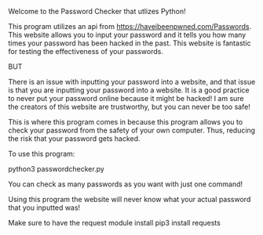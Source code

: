 Welcome to the Password Checker that utlizes Python!

This program utilizes an api from https://haveibeenpwned.com/Passwords. This website allows you to input your password and it tells you how many times your password has been hacked in the past. This website is fantastic for testing the effectiveness of your passwords.

BUT

There is an issue with inputting your password into a website, and that issue is that you are inputting your password into a website. It is a good practice to never put your password online because it might be hacked! I am sure the creators of this website are trustworthy, but you can never be too safe!

This is where this program comes in because this program allows you to check your password from the safety of your own computer. Thus, reducing the risk that your password gets hacked. 

To use this program:

python3 passwordchecker.py 

You can check as many passwords as you want with just one command!

Using this program the website will never know what your actual password that you inputted was!

Make sure to have the request module install
pip3 install requests


